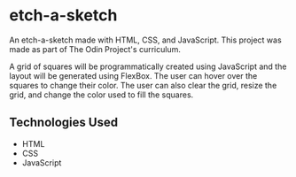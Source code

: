 # etch-a-sketch

An etch-a-sketch made with HTML, CSS, and JavaScript. This project was made as part of The Odin Project's curriculum.

A grid of squares will be programmatically created using JavaScript and the layout will be generated using FlexBox. The
user can hover over the squares to change their color. The user can also clear the grid, resize the grid, and change the
color used to fill the squares.

## Technologies Used

- HTML
- CSS
- JavaScript